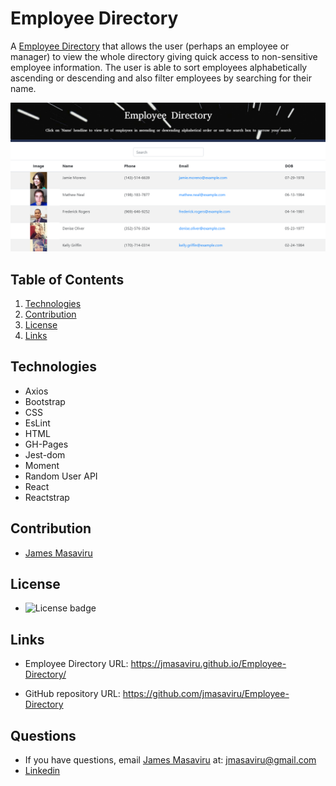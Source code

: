 # Employee Directory

A [Employee Directory](https://jmasaviru.github.io/Employee-Directory/) that allows the user (perhaps an employee or manager) to view the whole directory giving quick access to non-sensitive employee information. The user is able to sort employees alphabetically ascending or descending and also filter employees by searching for their name.

![Employee Directory Screenshot](/src/screenshot.png)

## Table of Contents
  1. [Technologies](#technologies)
  2. [Contribution](#contribution)
  3. [License](#license)
  4. [Links](#links)
  
## Technologies
  
  * Axios
  * Bootstrap
  * CSS
  * EsLint
  * HTML
  * GH-Pages
  * Jest-dom
  * Moment
  * Random User API
  * React 
  * Reactstrap

## Contribution

- [James Masaviru](https://github.com/jmasaviru)
  
## License

*  ![License badge](https://img.shields.io/badge/License-MIT-green)

## Links

* Employee Directory URL: https://jmasaviru.github.io/Employee-Directory/

* GitHub repository URL: https://github.com/jmasaviru/Employee-Directory

## Questions

  * If you have questions, email [James Masaviru](https://www.linkedin.com/in/james-masaviru-ba0a2117/) at: jmasaviru@gmail.com
  * [Linkedin](https://www.linkedin.com/in/james-masaviru-ba0a2117/)
